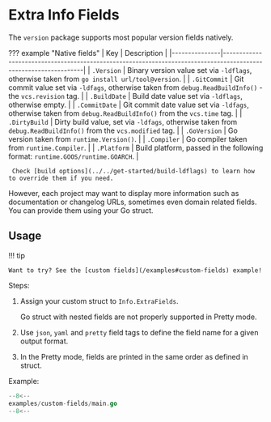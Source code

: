 # Extra Info Fields

The `version` package supports most popular version fields natively.

??? example "Native fields"
     | Key           | Description                                                                                                     |
     |---------------|-----------------------------------------------------------------------------------------------------------------|
     | `.Version`    | Binary version value set via `-ldflags`, otherwise taken from `go install url/tool@version`.                    |
     | `.GitCommit`  | Git commit value set via `-ldfags`, otherwise taken from `debug.ReadBuildInfo()` - the `vcs.revision` tag.      |
     | `.BuildDate`  | Build date value set via `-ldflags`, otherwise empty.                                                           |
     | `.CommitDate` | Git commit date value set via `-ldfags`, otherwise taken from `debug.ReadBuildInfo()` from the `vcs.time` tag.  |
     | `.DirtyBuild` | Dirty build value, set via `-ldfags`, otherwise taken from `debug.ReadBuildInfo()` from the `vcs.modified` tag. |
     | `.GoVersion`  | Go version taken from `runtime.Version()`.                                                                      |
     | `.Compiler`   | Go compiler taken from `runtime.Compiler`.                                                                      |
     | `.Platform`   | Build platform, passed in the following format: `runtime.GOOS/runtime.GOARCH`.                                  |

     Check [build options](../../get-started/build-ldflags) to learn how to override them if you need.

However, each project may want to display more information such as documentation or changelog URLs, sometimes even domain related fields. You can provide them using your Go struct.

## Usage

!!! tip

    Want to try? See the [custom fields](/examples#custom-fields) example!

Steps:

1. Assign your custom struct to `Info.ExtraFields`.

      Go struct with nested fields are not properly supported in Pretty mode.

2. Use `json`, `yaml` and `pretty` field tags to define the field name for a given output format.
3. In the Pretty mode, fields are printed in the same order as defined in struct.

Example:

```go
--8<--
examples/custom-fields/main.go
--8<--
```
